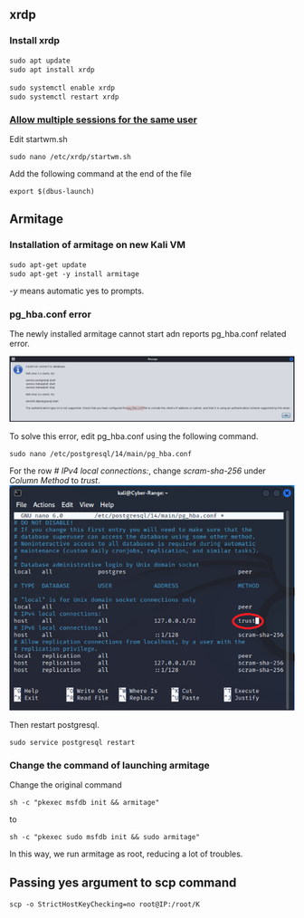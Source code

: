## xrdp 

### Install xrdp
```
sudo apt update
sudo apt install xrdp

sudo systemctl enable xrdp
sudo systemctl restart xrdp
```

### [Allow multiple sessions for the same user](https://c-nergy.be/blog/?p=16698)

Edit startwm.sh
```
sudo nano /etc/xrdp/startwm.sh
```
Add the following command at the end of the file
```
export $(dbus-launch)
```


## Armitage

### Installation of armitage on new Kali VM

```
sudo apt-get update
sudo apt-get -y install armitage  
```
*-y* means automatic yes to prompts.


### pg_hba.conf error
The newly installed armitage cannot start adn reports pg_hba.conf related error.

<img src="imgs/armitage-pg_hba-error.png">

To solve this error, edit pg_hba.conf using the following command. 
```
sudo nano /etc/postgresql/14/main/pg_hba.conf
```
For the row *# IPv4 local connections:*, change *scram-sha-256* under *Column Method* to *trust*.
<img src="imgs/pg_hba.PNG">

Then restart postgresql.
```
sudo service postgresql restart
```

### Change the command of launching armitage
Change the original command
```
sh -c "pkexec msfdb init && armitage"
```
to
```
sh -c "pkexec sudo msfdb init && sudo armitage"
```
In this way, we run armitage as root, reducing a lot of troubles.

## Passing yes argument to scp command
```
scp -o StrictHostKeyChecking=no root@IP:/root/K 
```
